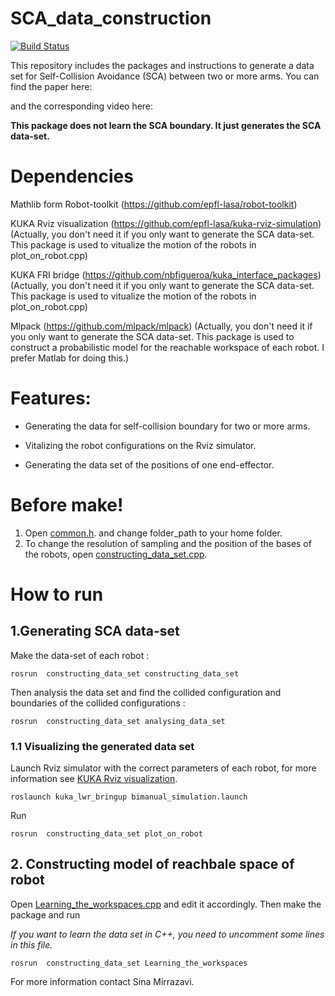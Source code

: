 # SCA_data_construction
[![Build Status](https://travis-ci.org/sinamr66/SCA_data_construction.svg?branch=master)](https://travis-ci.org/sinamr66/SCA_data_construction)

This repository includes the packages and instructions to generate a data set for Self-Collision Avoidance (SCA) between two or more arms. You can find the paper here:

and the corresponding video here: 


**This package does not learn the SCA boundary. It just generates the SCA data-set.**

# Dependencies 
  Mathlib form Robot-toolkit (https://github.com/epfl-lasa/robot-toolkit) 
  
  KUKA Rviz visualization  (https://github.com/epfl-lasa/kuka-rviz-simulation) (Actually, you don't need it if you only want to generate the SCA data-set. This package is used  to vitualize the motion of the robots in plot_on_robot.cpp)
  
  KUKA FRI bridge (https://github.com/nbfigueroa/kuka_interface_packages) (Actually, you don't need it if you only want to generate the SCA data-set. This package is used  to vitualize the motion of the robots in plot_on_robot.cpp)
  
  Mlpack  (https://github.com/mlpack/mlpack) (Actually, you don't need it if you only want to generate the SCA data-set. This package is used to construct a probabilistic model for the reachable workspace of each robot. I prefer Matlab for doing this.)
  
  
 # Features:
- Generating the data for self-collision boundary for two or more arms.

- Vitalizing the robot configurations on the Rviz simulator.

- Generating the data set of the positions of one end-effector. 

# Before make!

1. Open [common.h](https://github.com/sinamr66/SCA_data_construction/blob/master/include/common.h).  and change folder_path to your home folder. 
2. To change the resolution of sampling and the position of the bases of the robots, open [constructing_data_set.cpp](https://github.com/sinamr66/SCA_data_construction/blob/master/src/constructing_data_set.cpp). 
  
# How to run
## 1.Generating SCA data-set
  
Make the data-set of each robot :
  
```
rosrun  constructing_data_set constructing_data_set
``` 
  
Then analysis the data set and find the collided configuration and boundaries of the collided configurations :
  
```
rosrun  constructing_data_set analysing_data_set

```
### 1.1 Visualizing the generated data set
 
 
  Launch Rviz simulator with the correct parameters of each robot, for more information see [KUKA Rviz visualization](https://github.com/epfl-lasa/kuka-rviz-simulation).
  
  ```
roslaunch kuka_lwr_bringup bimanual_simulation.launch
``` 

Run 

```
rosrun  constructing_data_set plot_on_robot
``` 

## 2. Constructing model of reachbale space of robot

Open [Learning_the_workspaces.cpp](https://github.com/sinamr66/SCA_data_construction/blob/master/src/Learning_the_workspaces.cpp) and edit it accordingly. Then make the package and run 

*If you want to learn the data set in C++, you need to uncomment some lines in this file.*

```
rosrun  constructing_data_set Learning_the_workspaces
```  

For more information contact Sina Mirrazavi.
